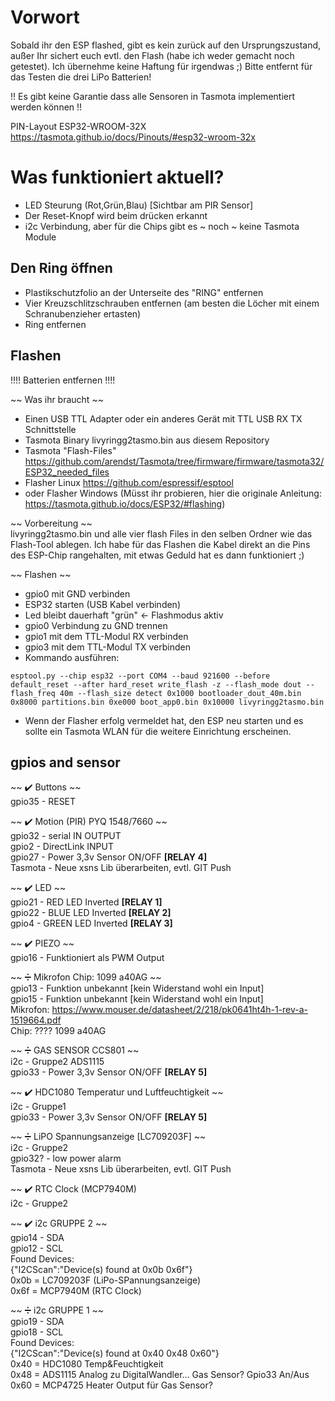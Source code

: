 # Vorwort
Sobald ihr den ESP flashed, gibt es kein zurück auf den Ursprungszustand, außer Ihr sichert euch evtl. den Flash (habe ich weder gemacht noch getestet).
Ich übernehme keine Haftung für irgendwas ;)
Bitte entfernt für das Testen die drei LiPo Batterien!

!! Es gibt keine Garantie dass alle Sensoren in Tasmota implementiert werden können !! 

PIN-Layout ESP32-WROOM-32X
https://tasmota.github.io/docs/Pinouts/#esp32-wroom-32x


# Was funktioniert aktuell?
- LED Steurung (Rot,Grün,Blau) [Sichtbar am PIR Sensor] 
- Der Reset-Knopf wird beim drücken erkannt
- i2c Verbindung, aber für die Chips gibt es ~ noch ~ keine Tasmota Module


## Den Ring öffnen
- Plastikschutzfolio an der Unterseite des "RING" entfernen
- Vier Kreuzschlitzschrauben entfernen (am besten die Löcher mit einem Schranubenzieher ertasten)
- Ring entfernen


## Flashen
!!!! Batterien entfernen !!!!

~~ Was ihr braucht ~~
- Einen USB TTL Adapter oder ein anderes Gerät mit TTL USB RX TX Schnittstelle
- Tasmota Binary livyringg2tasmo.bin aus diesem Repository
- Tasmota "Flash-Files" https://github.com/arendst/Tasmota/tree/firmware/firmware/tasmota32/ESP32_needed_files
- Flasher Linux https://github.com/espressif/esptool 
- oder Flasher Windows (Müsst ihr probieren, hier die originale Anleitung: https://tasmota.github.io/docs/ESP32/#flashing)

~~ Vorbereitung ~~  
livyringg2tasmo.bin und alle vier flash Files in den selben Ordner wie das Flash-Tool ablegen.
Ich habe für das Flashen die Kabel direkt an die Pins des ESP-Chip rangehalten, mit etwas Geduld hat es dann funktioniert ;)

~~ Flashen ~~
- gpio0 mit GND verbinden
- ESP32 starten (USB Kabel verbinden)
- Led bleibt dauerhaft "grün" <- Flashmodus aktiv
- gpio0 Verbindung zu GND trennen
- gpio1 mit dem TTL-Modul RX verbinden
- gpio3 mit dem TTL-Modul TX verbinden
- Kommando ausführen: 
```
esptool.py --chip esp32 --port COM4 --baud 921600 --before default_reset --after hard_reset write_flash -z --flash_mode dout --flash_freq 40m --flash_size detect 0x1000 bootloader_dout_40m.bin 0x8000 partitions.bin 0xe000 boot_app0.bin 0x10000 livyringg2tasmo.bin
```
- Wenn der Flasher erfolg vermeldet hat, den ESP neu starten und es sollte ein Tasmota WLAN für die weitere Einrichtung erscheinen.


## gpios and sensor

~~ :heavy_check_mark: Buttons ~~  
gpio35  -  RESET  
 
~~ :heavy_check_mark: Motion (PIR) PYQ 1548/7660 ~~   
gpio32  -  serial IN       OUTPUT  
gpio2   -  DirectLink      INPUT  
gpio27  -  Power 3,3v Sensor ON/OFF   **[RELAY 4]**  
Tasmota -  Neue xsns Lib überarbeiten, evtl. GIT Push

~~ :heavy_check_mark: LED ~~   
gpio21  -  RED LED Inverted     	**[RELAY 1]**  
gpio22  -  BLUE LED Inverted 	   **[RELAY 2]**  
gpio4   -  GREEN LED Inverted	   **[RELAY 3]**   

~~ :heavy_check_mark: PIEZO ~~   
gpio16  -  Funktioniert als PWM Output  

~~ :heavy_division_sign: Mikrofon Chip: 1099 a40AG ~~   
gpio13  -  Funktion unbekannt [kein Widerstand wohl ein Input]  
gpio15  -  Funktion unbekannt [kein Widerstand wohl ein Input]  
Mikrofon: https://www.mouser.de/datasheet/2/218/pk0641ht4h-1-rev-a-1519664.pdf  
Chip: ???? 1099 a40AG  

~~ :heavy_division_sign: GAS SENSOR CCS801 ~~  
i2c  -  Gruppe2  ADS1115  
gpio33  -  Power 3,3v Sensor ON/OFF   **[RELAY 5]**  

~~ :heavy_check_mark: HDC1080 Temperatur und Luftfeuchtigkeit ~~   
i2c  -  Gruppe1  
gpio33  -  Power 3,3v Sensor ON/OFF   **[RELAY 5]** 
  
~~ :heavy_division_sign: LiPO Spannungsanzeige [LC709203F] ~~  
i2c  -  Gruppe2  
gpio32? -  low power alarm  
Tasmota -  Neue xsns Lib überarbeiten, evtl. GIT Push

~~ :heavy_check_mark: RTC Clock (MCP7940M)  
i2c  -  Gruppe2  

~~ :heavy_check_mark: i2c GRUPPE 2 ~~  
gpio14  -  SDA    
gpio12  -  SCL   
Found Devices:  
{"I2CScan":"Device(s) found at 0x0b 0x6f"}  
0x0b = LC709203F (LiPo-SPannungsanzeige)  
0x6f = MCP7940M (RTC Clock)

~~ :heavy_division_sign: i2c GRUPPE 1 ~~   
gpio19  -  SDA  
gpio18  -  SCL   
Found Devices:  
{"I2CScan":"Device(s) found at 0x40 0x48 0x60"}  
0x40 = HDC1080 Temp&Feuchtigkeit  
0x48 = ADS1115 Analog zu DigitalWandler... Gas Sensor? Gpio33 An/Aus  
0x60 = MCP4725 Heater Output für Gas Sensor?


